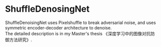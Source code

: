 # ShuffleDenosingNet
ShuffleDenoisingNet uses Pixelshuffle to break adversarial noise, and uses symmetric encoder-decoder architecture to denoise.  
The detailed description is in my Master's thesis 《深度学习中的图像对抗防御方法研究》.
